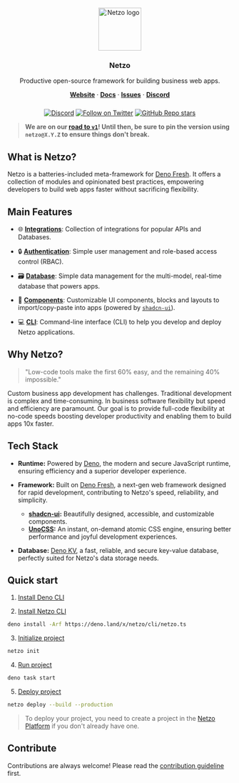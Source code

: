 <div align="center" style="padding-top: 12px;">
  <a href="https://netzo.io" target="_blank">
    <img style="background: transparent; height: 96px;" src="https://netzo.io/logos/netzo-symbol-light.svg" alt="Netzo logo" />
  </a>
</div>

<h3 align="center">Netzo</h3>

<p align="center">
  Productive open-source framework for building business web apps.
</p>

<p align="center">
  <a href="https://netzo.io"><strong>Website</strong></a> ·
  <a href="https://netzo.io/docs"><strong>Docs</strong></a> ·
  <a href="https://github.com/netzo/netzo/issues"><strong>Issues</strong></a> ·
  <a href="https://discord.gg/tbDUpRQCTk"><strong>Discord</strong></a>
</p>

<div align="center" style="margin-top: 24px;">

[![Discord](https://discord.com/api/guilds/1069584352415068251/widget.png)](https://discord.gg/tbDUpRQCTk)
[![Follow on Twitter](https://img.shields.io/twitter/follow/netzoio.svg?label=follow+netzoio)](https://twitter.com/netzoio)
[![GitHub Repo stars](https://img.shields.io/github/stars/netzo/netzo?style=social)](https://github.com/netzo/netzo)

</div>

> **We are on our [road to `v1`](https://netzo.io/roadmap/)! Until then, be sure to pin the version using `netzo@X.Y.Z` to ensure things don't break.**

## What is Netzo?

Netzo is a batteries-included meta-framework for
[Deno Fresh](https://fresh.deno.dev/). It offers a collection of modules and
opinionated best practices, empowering developers to build web apps faster
without sacrificing flexibility.

## Main Features

- 🌐 [**Integrations**](/docs/modules/integrations): Collection of integrations
  for popular APIs and Databases.

- 🔒 [**Authentication**](/docs/modules/authentication): Simple user management
  and role-based access control (RBAC).

- 🗃️ [**Database**](/products/database): Simple data management for the
  multi-model, real-time database that powers apps.

- 🧩 [**Components**](/docs/modules/components): Customizable UI components,
  blocks and layouts to import/copy-paste into apps (powered by
  [`shadcn-ui`](https://ui.shadcn.com/)).

- 💻 [**CLI**](/docs/cli): Command-line interface (CLI) to help you develop and
  deploy Netzo applications.

## Why Netzo?

> "Low-code tools make the first 60% easy, and the remaining 40% impossible."

Custom business app development has challenges. Traditional development is
complex and time-consuming. In business software flexibility but speed and
efficiency are paramount. Our goal is to provide full-code flexibility at
no-code speeds boosting developer productivity and enabling them to build apps
10x faster.

## Tech Stack

- **Runtime:** Powered by [Deno](https://deno.com), the modern and secure
  JavaScript runtime, ensuring efficiency and a superior developer experience.

- **Framework:** Built on [Deno Fresh](https://fresh.deno.dev/), a next-gen web
  framework designed for rapid development, contributing to Netzo's speed,
  reliability, and simplicity.

  - **[shadcn-ui](https://ui.shadcn.com/):** Beautifully designed, accessible,
    and customizable components.
  - **[UnoCSS](https://unocss.dev/):** An instant, on-demand atomic CSS engine,
    ensuring better performance and joyful development experiences.

- **Database:** [Deno KV](https://deno.com/kv), a fast, reliable, and secure
  key-value database, perfectly suited for Netzo's data storage needs.

## Quick start

1. [Install Deno CLI](https://docs.deno.com/runtime/manual/getting_started/installation)

2. [Install Netzo CLI](https://netzo.io/docs/get-started/installation)

```bash
deno install -Arf https://deno.land/x/netzo/cli/netzo.ts
```

3. [Initialize project](https://netzo.io/docs/get-started/initialize-project)

```bash
netzo init
```

4. [Run project](https://netzo.io/docs/get-started/run-project)

```bash
deno task start
```

5. [Deploy project](https://netzo.io/docs/get-started/deploy-project)

```bash
netzo deploy --build --production
```

> To deploy your project, you need to create a project in the
> [Netzo Platform](https://app.netzo.io) if you don't already have one.

## Contribute

Contributions are always welcome! Please read the
[contribution guideline](https://github.com/netzo/netzo/blob/main/contributing.md)
first.
